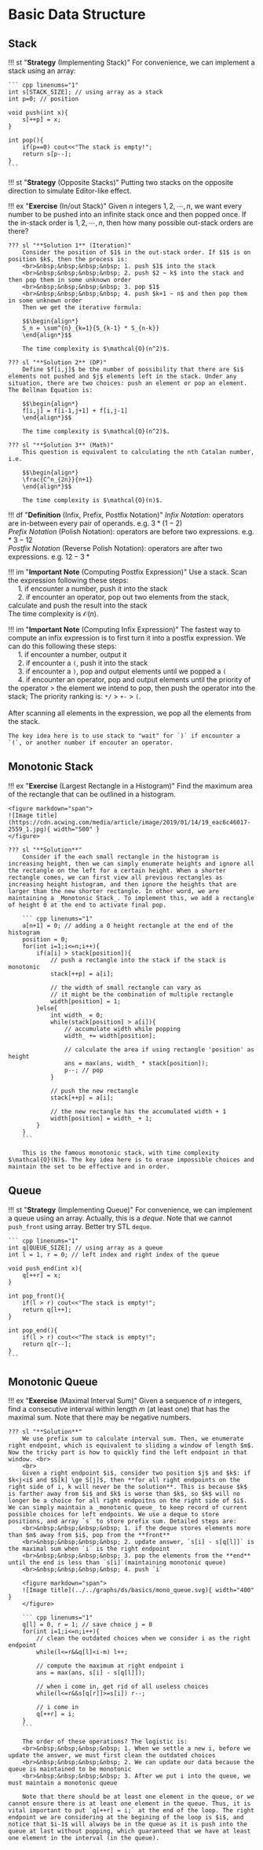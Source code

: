 # Basic Data Structure

## Stack
!!! st "**Strategy** (Implementing Stack)"
    For convenience, we can implement a stack using an array:
    
    ``` cpp linenums="1"
    int s[STACK_SIZE]; // using array as a stack
    int p=0; // position

    void push(int x){
        s[++p] = x;
    }

    int pop(){
        if(p==0) cout<<"The stack is empty!";
        return s[p--];
    }
    ```

!!! st "**Strategy** (Opposite Stacks)"
    Putting two stacks on the opposite direction to simulate Editor-like effect.

!!! ex "**Exercise** (In/out Stack)"
    Given $n$ integers $1, 2, \cdots, n$, we want every number to be pushed into an infinite stack once and then popped once. If the in-stack order is $1, 2, \cdots, n$, then how many possible out-stack orders are there?

    ??? sl "**Solution 1** (Iteration)"
        Consider the position of $1$ in the out-stack order. If $1$ is on position $k$, then the process is:
        <br>&nbsp;&nbsp;&nbsp;&nbsp; 1. push $1$ into the stack
        <br>&nbsp;&nbsp;&nbsp;&nbsp; 2. push $2 ~ k$ into the stack and then pop them in some unknown order
        <br>&nbsp;&nbsp;&nbsp;&nbsp; 3. pop $1$
        <br>&nbsp;&nbsp;&nbsp;&nbsp; 4. push $k+1 ~ n$ and then pop them in some unknown order
        Then we get the iterative formula:
        
        $$\begin{align*}
        S_n = \sum^{n}_{k=1}{S_{k-1} * S_{n-k}}
        \end{align*}$$

        The time complexity is $\mathcal{O}(n^2)$.
    
    ??? sl "**Solution 2** (DP)"
        Define $f[i,j]$ be the number of possibility that there are $i$ elements not pushed and $j$ elements left in the stack. Under any situation, there are two choices: push an element or pop an element. The Bellman Equation is:
        
        $$\begin{align*}
        f[i,j] = f[i-1,j+1] + f[i,j-1]
        \end{align*}$$

        The time complexity is $\mathcal{O}(n^2)$.
    
    ??? sl "**Solution 3** (Math)"
        This question is equivalent to calculating the nth Catalan number, i.e. 
        
        $$\begin{align*}
        \frac{C^n_{2n}}{n+1}
        \end{align*}$$

        The time complexity is $\mathcal{O}(n)$.
    
!!! df "**Definition** (Infix, Prefix, Postfix Notation)"
    _Infix Notation_: operators are in-between every pair of operands. e.g. $3 * (1 - 2)$ <br>
    _Prefix Notation_ (Polish Notation): operators are before two expressions. e.g. $* \; 3 - 1 2$ <br>
    _Postfix Notation_ (Reverse Polish Notation): operators are after two expressions. e.g. $1 2 - 3 \; *$

!!! im "**Important Note** (Computing Postfix Expression)"
    Use a stack. Scan the expression following these steps:
    <br>&nbsp;&nbsp;&nbsp;&nbsp; 1. if encounter a number, push it into the stack
    <br>&nbsp;&nbsp;&nbsp;&nbsp; 2. if encounter an operator, pop out two elements from the stack, calculate and push the result into the   stack
    <br> The time complexity is $\mathcal{O}(n)$.

!!! im "**Important Note** (Computing Infix Expression)"
    The fastest way to compute an infix expression is to first turn it into a postfix expression. We can do this following these steps:
    <br>&nbsp;&nbsp;&nbsp;&nbsp; 1. if encounter a number, output it
    <br>&nbsp;&nbsp;&nbsp;&nbsp; 2. if encounter a `(`, push it into the stack
    <br>&nbsp;&nbsp;&nbsp;&nbsp; 3. if encounter a `)`, pop and output elements until we popped a `(`
    <br>&nbsp;&nbsp;&nbsp;&nbsp; 4. if encounter an operator, pop and output elements until the priority of the operator > the element we intend to pop, then push the operator into the stack; The priority ranking is: `*/` > `+-` > `(`.
    <br> <br> After scanning all elements in the expression, we pop all the elements from the stack.

    The key idea here is to use stack to "wait" for `)` if encounter a `(`, or another number if encouter an operator.

## Monotonic Stack

!!! ex "**Exercise** (Largest Rectangle in a Histogram)"
    Find the maximum area of the rectangle that can be outlined in a histogram.

    <figure markdown="span">
    ![Image title](https://cdn.acwing.com/media/article/image/2019/01/14/19_eac6c46017-2559_1.jpg){ width="500" }
    </figure>

    ??? sl "**Solution**"
        Consider if the each small rectangle in the histogram is increasing height, then we can simply enumerate heights and ignore all the rectangle on the left for a certain height. When a shorter rectangle comes, we can first view all previous rectangles as increasing height histogram, and then ignore the heights that are larger than the new shorter rectangle. In other word, we are maintaining a _Monotonic Stack_. To implement this, we add a rectangle of height 0 at the end to activate final pop.

        ``` cpp linenums="1"
        a[n+1] = 0; // adding a 0 height rectangle at the end of the histogram
        position = 0; 
        for(int i=1;i<=n;i++){
            if(a[i] > stack[position]){
                // push a rectangle into the stack if the stack is monotonic
                stack[++p] = a[i]; 

                // the width of small rectangle can vary as 
                // it might be the combination of multiple rectangle
                width[position] = 1; 
            }else{
                int width_ = 0;
                while(stack[position] > a[i]){
                    // accumulate width while popping
                    width_ += width[position]; 

                    // calculate the area if using rectangle 'position' as height
                    ans = max(ans, width_ * stack[position]); 
                    p--; // pop
                }

                // push the new rectangle
                stack[++p] = a[i]; 

                // the new rectangle has the accumulated width + 1
                width[position] = width_ + 1; 
            }
        }
        ```

        This is the famous monotonic stack, with time complexity $\mathcal{O}(N)$. The key idea here is to erase impossible choices and maintain the set to be effective and in order.

## Queue
!!! st "**Strategy** (Implementing Queue)"
    For convenience, we can implement a queue using an array. Actually, this is a _deque_. Note that we cannot `push_front` using array. Better try STL `deque`.
    
    ``` cpp linenums="1"
    int q[QUEUE_SIZE]; // using array as a queue
    int l = 1, r = 0; // left index and right index of the queue
    
    void push_end(int x){
        q[++r] = x;
    }

    int pop_front(){
        if(l > r) cout<<"The stack is empty!";
        return q[l++];
    }

    int pop_end(){
        if(l > r) cout<<"The stack is empty!";
        return q[r--];
    }
    ```

## Monotonic Queue
!!! ex "**Exercise** (Maximal Interval Sum)"
    Given a sequence of $n$ integers, find a consecutive interval within length $m$ (at least one) that has the maximal sum. Note that there may be negative numbers. 

    ??? sl "**Solution**"
        We use prefix sum to calculate interval sum. Then, we enumerate right endpoint, which is equivalent to sliding a window of length $m$. Now the tricky part is how to quickly find the left endpoint in that window. <br>
        <br>
        Given a right endpoint $i$, consider two position $j$ and $k$: if $k<j<i$ and $S[k] \ge S[j]$, then **for all right endpoints on the right side of i, k will never be the solution**. This is because $k$ is farther away from $i$ and $k$ is worse than $k$, so $k$ will no longer be a choice for all right endpoitns on the right side of $i$. We can simply maintain a _monotonic queue_ to keep record of current possible choices for left endpoints. We use a deque to store positions, and array `s` to store prefix sum. Detailed steps are:
        <br>&nbsp;&nbsp;&nbsp;&nbsp; 1. if the deque stores elements more than $m$ away from $i$, pop from the **front**
        <br>&nbsp;&nbsp;&nbsp;&nbsp; 2. update answer, `s[i] - s[q[l]]` is the maximal sum when `i` is the right endpoint
        <br>&nbsp;&nbsp;&nbsp;&nbsp; 3. pop the elements from the **end** until the end is less than `s[i]`(maintaining monotonic queue)
        <br>&nbsp;&nbsp;&nbsp;&nbsp; 4. push `i` 

        <figure markdown="span">
        ![Image title](../../graphs/ds/basics/mono_queue.svg){ width="400" }
        </figure>
        
        ``` cpp linenums="1"
        q[l] = 0, r = 1; // save choice j = 0
        for(int i=1;i<=n;i++){
            // clean the outdated choices when we consider i as the right endpoint
            while(l<=r&&q[l]<i-m) l++; 

            // compute the maximum at right endpoint i
            ans = max(ans, s[i] - s[q[l]]); 

            // when i come in, get rid of all useless choices 
            while(l<=r&&s[q[r]]>=s[i]) r--; 

            // i come in
            q[++r] = i; 
        }
        ```

        The order of these operations? The logistic is:
        <br>&nbsp;&nbsp;&nbsp;&nbsp; 1. When we settle a new i, before we update the answer, we must first clean the outdated choices
        <br>&nbsp;&nbsp;&nbsp;&nbsp; 2. We can update our data because the queue is maintained to be monotonic
        <br>&nbsp;&nbsp;&nbsp;&nbsp; 3. After we put i into the queue, we must maintain a monotonic queue

        Note that there should be at least one element in the queue, or we cannot ensure there is at least one element in the queue. Thus, it is vital important to put `q[++r] = i;` at the end of the loop. The right endpoint we are considering at the begining of the loop is $i$, and notice that $i-1$ will always be in the queue as it is push into the queue at last without popping, which guaranteed that we have at least one element in the interval (in the queue).
        
        
    
        
    
    
    
    
    
    
    

        
        
        
        
    
        
        
     

